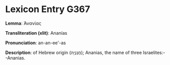 # Lexicon Entry G367

**Lemma**: Ἀνανίας

**Transliteration (xlit)**: Ananías

**Pronunciation**: an-an-ee'-as

**Description**:
of Hebrew origin (חֲנַנְיָה); Ananias, the name of three Israelites:--Ananias.
